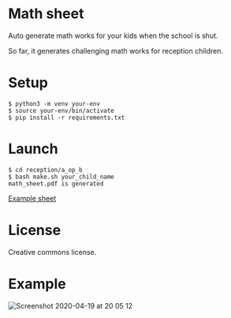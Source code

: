# Math sheet

Auto generate math works for your kids when the school is shut.

So far, it generates challenging math works for reception children.

# Setup

```
$ python3 -m venv your-env
$ source your-env/bin/activate
$ pip install -r requirements.txt
```

# Launch

```
$ cd reception/a_op_b
$ bash make.sh your_child_name
math_sheet.pdf is generated
```
[Example sheet](https://github.com/chfw/math-sheets/blob/master/examples/math-sheet.pdf)

# License

Creative commons license.

# Example

![Screenshot 2020-04-19 at 20 05 12](https://user-images.githubusercontent.com/4280312/79697210-5c55c500-8279-11ea-947c-871e6480d880.png)
